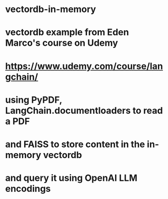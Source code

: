 # vectordb-in-memory
# vectordb example from Eden Marco's course on Udemy
# https://www.udemy.com/course/langchain/
# using PyPDF, LangChain.documentloaders to read a PDF 
# and FAISS to store content in the in-memory vectordb 
# and query it using OpenAI LLM encodings
